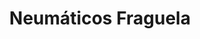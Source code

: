 ---
title: "Neumáticos Fraguela"
url: /ferrol/neumaticos-fraguela/
shop: reparación de automóviles
---